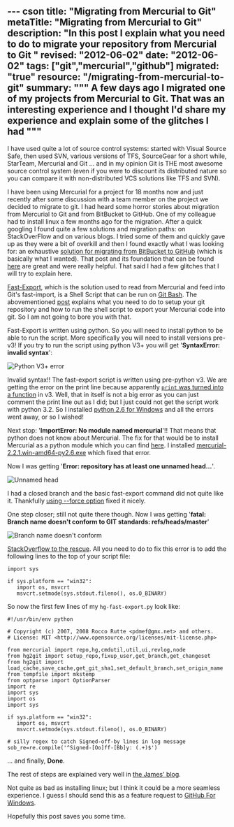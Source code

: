 --- cson
title: "Migrating from Mercurial to Git"
metaTitle: "Migrating from Mercurial to Git"
description: "In this post I explain what you need to do to migrate your repository from Mercurial to Git "
revised: "2012-06-02"
date: "2012-06-02"
tags: ["git","mercurial","github"]
migrated: "true"
resource: "/migrating-from-mercurial-to-git"
summary: """
A few days ago I migrated one of my projects from Mercurial to Git. That was an interesting experience and I thought I'd share my experience and explain some of the glitches I had
"""
---
I have used quite a lot of source control systems: started with Visual Source Safe, then used SVN, various versions of TFS, SourceGear for a short while, StarTeam, Mercurial and Git ... and in my opinion Git is THE most awesome source control system (even if you were to discount its distributed nature so you can compare it with non-distributed VCS solutions like TFS and SVN).

I have been using Mercurial for a project for 18 months now and just recently after some discussion with a team member on the project we decided to migrate to git. I had heard some horror stories about migration from Mercurial to Git and from BitBucket to GitHub. One of my colleague had to install linux a few months ago for the migration. After a quick googling I found quite a few solutions and migration paths: on StackOverFlow and on various blogs. I tried some of them and quickly gave up as they were a bit of overkill and then I found exactly what I was looking for: an exhaustive [solution for migrating from BitBucket to GitHub][1] (which is basically what I wanted). That post and its foundation that can be found [here][2] are great and were really helpful. That said I had a few glitches that I will try to explain here.

[Fast-Export][3], which is the solution used to read from Mercurial and feed into Git's fast-import, is a Shell Script that can be run on [Git Bash][4]. The abovementioned [post][5] explains what you need to do to setup your git repository and how to run the shell script to export your Mercurial code into git. So I am not going to bore you with that.

Fast-Export is written using python. So you will need to install python to be able to run the script. More specifically you will need to install versions pre-v3! If you try to run the script using python V3+ you will get '**SyntaxError: invalid syntax**':

![Python V3+ error][6]

Invalid syntax!! The fast-export script is written using pre-python v3. We are getting the error on the print line because apparently [<code>print</code> was turned into a function][7] in v3. Well, that in itself is not a big error as you can just comment the print line out as I did; but I just could not get the script work with python 3.2. So I installed [python 2.6 for Windows][8] and all the errors went away, or so I wished!

Next stop: '**ImportError: No module named mercurial**'!! That means that python does not know about Mercurial. The fix for that would be to install Mercurial as a  python module which you can find [here][9]. I installed [mercurial-2.2.1.win-amd64-py2.6.exe][10] which fixed that error. 

Now I was getting '**Error: repository has at least one unnamed head...**'. 

![Unnamed head][11]

I had a closed branch and the basic fast-export command did not quite like it. Thankfully [using --force option][12] fixed it nicely.

One step closer; still not quite there though. Now I was getting '**fatal: Branch name doesn't conform to GIT standards: refs/heads/master**'

![Branch name doesn't conform][13]

[StackOverflow to the rescue][14]. All you need to do to fix this error is to add the following lines to the top of your script file:

    import sys
    
    if sys.platform == "win32":
       import os, msvcrt
       msvcrt.setmode(sys.stdout.fileno(), os.O_BINARY)

So now the first few lines of my <code>hg-fast-export.py</code> look like:

    #!/usr/bin/env python
    
    # Copyright (c) 2007, 2008 Rocco Rutte <pdmef@gmx.net> and others.
    # License: MIT <http://www.opensource.org/licenses/mit-license.php>
    
    from mercurial import repo,hg,cmdutil,util,ui,revlog,node
    from hg2git import setup_repo,fixup_user,get_branch,get_changeset
    from hg2git import load_cache,save_cache,get_git_sha1,set_default_branch,set_origin_name
    from tempfile import mkstemp
    from optparse import OptionParser
    import re
    import sys
    import os
    import sys
    
    if sys.platform == "win32":
       import os, msvcrt
       msvcrt.setmode(sys.stdout.fileno(), os.O_BINARY)
    
    # silly regex to catch Signed-off-by lines in log message
    sob_re=re.compile('^Signed-[Oo]ff-[Bb]y: (.+)$')

... and finally, **Done**.

The rest of steps are explained very well in [the James' blog][15].

Not quite as bad as installing linux; but I think it could be a more seamless experience. I guess I should send this as a feature request to [GitHub For Windows][16].

Hopefully this post saves you some time.


  [1]: http://www.wordsinboxes.com/2012/02/migrating-repositories-from-bitbucket.html
  [2]: http://hivelogic.com/articles/converting-from-mercurial-to-git/
  [3]: http://repo.or.cz/w/fast-export.git
  [4]: http://code.google.com/p/msysgit/
  [5]: http://www.wordsinboxes.com/2012/02/migrating-repositories-from-bitbucket.html
  [6]: /get/blogpictures/mercurial-to-git/python-v3-error.JPG
  [7]: http://stackoverflow.com/a/826957/141101
  [8]: http://www.python.org/download/releases/
  [9]: https://bitbucket.org/tortoisehg/thg-winbuild/downloads/
  [10]: https://bitbucket.org/tortoisehg/thg-winbuild/downloads/mercurial-2.2.1.win-amd64-py2.6.exe
  [11]: /get/blogpictures/mercurial-to-git/unnamed-head.JPG
  [12]: https://github.com/cosmin/git-hg/issues/12
  [13]: /get/blogpictures/mercurial-to-git/branch-name-doesnt-conform.JPG
  [14]: http://stackoverflow.com/questions/9537454/how-to-solve-hg-fast-export-error-branch-name-doesnt-conform-to-git-standards
  [15]: http://www.wordsinboxes.com/2012/02/migrating-repositories-from-bitbucket.html
  [16]: http://windows.github.com/